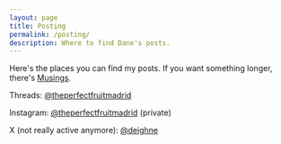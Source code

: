 ```yaml
---
layout: page
title: Posting
permalink: /posting/
description: Where to find Dane's posts.
---
```

Here's the places you can find my posts. If you want something longer, there's [Musings](/musings/).

Threads: [@theperfectfruitmadrid](https://www.threads.net/@theperfectfruitmadrid)

Instagram: [@theperfectfruitmadrid](https://www.instagram.com/theperfectfruitmadrid/) (private)

X (not really active anymore): [@deighne](https://twitter.com/deighne)